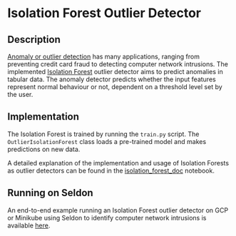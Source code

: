 # Isolation Forest Outlier Detector

## Description

[Anomaly or outlier detection](https://en.wikipedia.org/wiki/Anomaly_detection) has many applications, ranging from preventing credit card fraud to detecting computer network intrusions. The implemented [Isolation Forest](https://scikit-learn.org/stable/modules/generated/sklearn.ensemble.IsolationForest.html) outlier detector aims to predict anomalies in tabular data. The anomaly detector predicts whether the input features represent normal behaviour or not, dependent on a threshold level set by the user.

## Implementation

The Isolation Forest is trained by running the ```train.py``` script. The ```OutlierIsolationForest``` class loads a pre-trained model and makes predictions on new data.

A detailed explanation of the implementation and usage of Isolation Forests as outlier detectors can be found in the [isolation_forest_doc](./isolation_forest_doc.ipynb) notebook.

## Running on Seldon

An end-to-end example running an Isolation Forest outlier detector on GCP or Minikube using Seldon to identify computer network intrusions is available [here](./isolation_forest.ipynb).